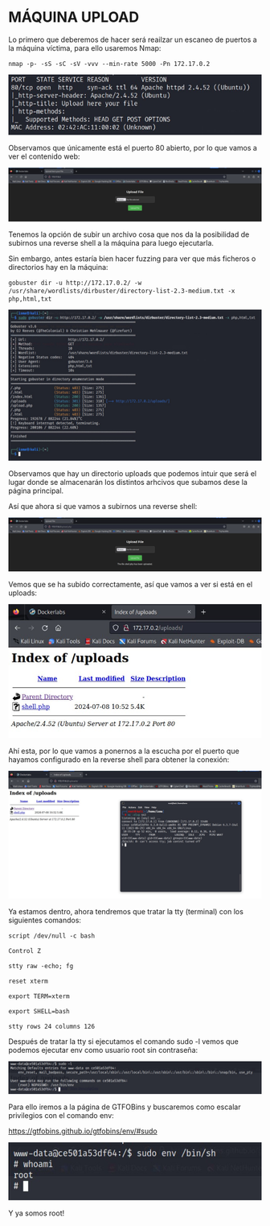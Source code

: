 # MÁQUINA UPLOAD

Lo primero que deberemos de hacer será reailzar un escaneo de puertos a la máquina víctima, para ello usaremos Nmap:

```shell
nmap -p- -sS -sC -sV -vvv --min-rate 5000 -Pn 172.17.0.2
```

![NMAP](https://github.com/Isma-yo/photos/blob/main/Upload/foto.jpg)

Observamos que únicamente está el puerto 80 abierto, por lo que vamos a ver el contenido web:

![WEB](https://github.com/Isma-yo/photos/blob/main/Upload/foto2.jpg)

Tenemos la opción de subir un archivo cosa que nos da la posibilidad de subirnos una reverse shell a la máquina para luego ejecutarla.

Sin embargo, antes estaría bien hacer fuzzing para ver que más ficheros o directorios hay en la máquina:

```shell
gobuster dir -u http://172.17.0.2/ -w /usr/share/wordlists/dirbuster/directory-list-2.3-medium.txt -x php,html,txt
```

![FUZZ](https://github.com/Isma-yo/photos/blob/main/Upload/foto3.jpg)

Observamos que hay un directorio uploads que podemos intuir que será el lugar donde se almacenarán los distintos arhcivos que subamos dese la página principal.

Así que ahora si que vamos a subirnos una reverse shell:

![REV](https://github.com/Isma-yo/photos/blob/main/Upload/foto4.jpg)

Vemos que se ha subido correctamente, así que vamos a ver si está en el uploads:

![UPLOADS](https://github.com/Isma-yo/photos/blob/main/Upload/foto5.jpg)

Ahí esta, por lo que vamos a ponernos a la escucha por el puerto que hayamos configurado en la reverse shell para obtener la conexión:

![CONEX](https://github.com/Isma-yo/photos/blob/main/Upload/foto6.jpg)

Ya estamos dentro, ahora tendremos que tratar la tty (terminal) con los siguientes comandos:

```shell
script /dev/null -c bash
```

```shell
Control Z
```

```shell
stty raw -echo; fg
```

```shell
reset xterm
```

```shell
export TERM=xterm
```

```shell
export SHELL=bash
```

```shell
stty rows 24 columns 126
```

Después de tratar la tty si ejecutamos el comando sudo -l vemos que podemos ejecutar env como usuario root sin contraseña:

![ENV](https://github.com/Isma-yo/photos/blob/main/Upload/foto7.jpg)

Para ello iremos a la página de GTFOBins y buscaremos como escalar privilegios con el comando env:

https://gtfobins.github.io/gtfobins/env/#sudo

![ROOT](https://github.com/Isma-yo/photos/blob/main/Upload/foto8.jpg)

Y ya somos root!






